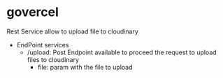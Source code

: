 # govercel
Rest Service allow to upload file to cloudinary
+ EndPoint services
  + /upload: Post Endpoint available to proceed the request to upload files to cloudinary
    + file: param with the file to upload    
